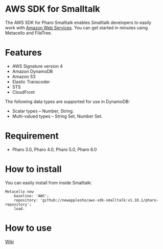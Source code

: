AWS SDK for Smalltalk
=================

The AWS SDK for Pharo Smalltalk enables Smalltalk developers to easily work with [Amazon Web Services](http://aws.amazon.com/). You can get started in minutes using Metacello and FileTree.

# Features
* AWS Signature version 4
* Amazon DynamoDB
* Amazon S3
* Elastic Transcoder
* STS
* CloudFront

The following data types are supported for use in DynamoDB:

* Scalar types – Number, String.
* Multi-valued types – String Set, Number Set.

# Requirement
  - Pharo 3.0, Pharo 4.0, Pharo 5.0, Pharo 6.0

# How to install

You can easily install from inside Smalltalk:

```smalltalk
Metacello new
    baseline: 'AWS';
    repository: 'github://newapplesho/aws-sdk-smalltalk:v1.10.1/pharo-repository';
    load.
```

# How to use
[Wiki](https://github.com/newapplesho/aws-sdk-smalltalk/wiki)
